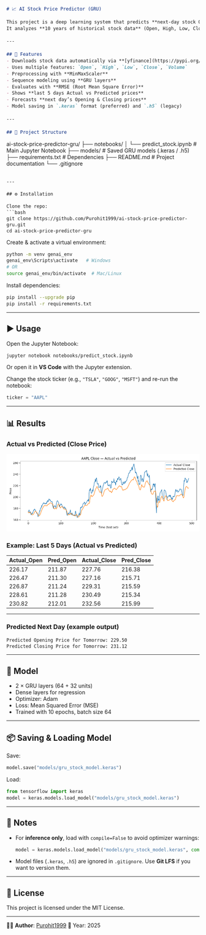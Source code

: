 

```markdown
# 📈 AI Stock Price Predictor (GRU)

This project is a deep learning system that predicts **next-day stock Opening and Closing prices** using **Gated Recurrent Units (GRUs)**.  
It analyzes **10 years of historical stock data** (Open, High, Low, Close, Volume) and forecasts the next trading day’s Open & Close values.

---

## 🚀 Features
- Downloads stock data automatically via **[yfinance](https://pypi.org/project/yfinance/)**
- Uses multiple features: `Open`, `High`, `Low`, `Close`, `Volume`
- Preprocessing with **MinMaxScaler**
- Sequence modeling using **GRU layers**
- Evaluates with **RMSE (Root Mean Square Error)**
- Shows **last 5 days Actual vs Predicted prices**
- Forecasts **next day’s Opening & Closing prices**
- Model saving in `.keras` format (preferred) and `.h5` (legacy)

---

## 📂 Project Structure
```

ai-stock-price-predictor-gru/
├── notebooks/
│   └── predict\_stock.ipynb       # Main Jupyter Notebook
├── models/                       # Saved GRU models (.keras / .h5)
├── requirements.txt              # Dependencies
├── README.md                     # Project documentation
└── .gitignore

````

---

## ⚙️ Installation

Clone the repo:
```bash
git clone https://github.com/Purohit1999/ai-stock-price-predictor-gru.git
cd ai-stock-price-predictor-gru
````

Create & activate a virtual environment:

```bash
python -m venv genai_env
genai_env\Scripts\activate   # Windows
# OR
source genai_env/bin/activate  # Mac/Linux
```

Install dependencies:

```bash
pip install --upgrade pip
pip install -r requirements.txt
```

---

## ▶️ Usage

Open the Jupyter Notebook:

```bash
jupyter notebook notebooks/predict_stock.ipynb
```

Or open it in **VS Code** with the Jupyter extension.

Change the stock ticker (e.g., `"TSLA"`, `"GOOG"`, `"MSFT"`) and re-run the notebook:

```python
ticker = "AAPL"
```

---

## 📊 Results

### Actual vs Predicted (Close Price)

![Close Price Prediction](https://github.com/Purohit1999/ai-stock-price-predictor-gru/blob/main/GRU/imgs/close_price_prediction.png?raw=true)

### Example: Last 5 Days (Actual vs Predicted)

| Actual\_Open | Pred\_Open | Actual\_Close | Pred\_Close |
| ------------ | ---------- | ------------- | ----------- |
| 226.17       | 211.87     | 227.76        | 216.38      |
| 226.47       | 211.30     | 227.16        | 215.71      |
| 226.87       | 211.24     | 229.31        | 215.59      |
| 228.61       | 211.28     | 230.49        | 215.34      |
| 230.82       | 212.01     | 232.56        | 215.99      |

---

### Predicted Next Day (example output)

```
Predicted Opening Price for Tomorrow: 229.50
Predicted Closing Price for Tomorrow: 231.12
```

---

## 🧠 Model

* 2 × GRU layers (64 + 32 units)
* Dense layers for regression
* Optimizer: Adam
* Loss: Mean Squared Error (MSE)
* Trained with 10 epochs, batch size 64

---

## 📦 Saving & Loading Model

Save:

```python
model.save("models/gru_stock_model.keras")
```

Load:

```python
from tensorflow import keras
model = keras.models.load_model("models/gru_stock_model.keras")
```

---

## 📌 Notes

* For **inference only**, load with `compile=False` to avoid optimizer warnings:

  ```python
  model = keras.models.load_model("models/gru_stock_model.keras", compile=False)
  ```
* Model files (`.keras`, `.h5`) are ignored in `.gitignore`. Use **Git LFS** if you want to version them.

---

## 📜 License

This project is licensed under the MIT License.

---

👨‍💻 **Author**: [Purohit1999](https://github.com/Purohit1999)
📅 Year: 2025

````

